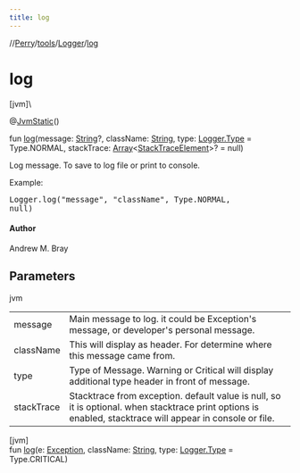 ```yaml
---
title: log
---
```

//[Perry](../../../index.html)/[tools](../index.html)/[Logger](index.html)/[log](log.html)



# log



[jvm]\




@[JvmStatic](https://kotlinlang.org/api/latest/jvm/stdlib/kotlin.jvm/-jvm-static/index.html)()



fun [log](log.html)(message: [String](https://kotlinlang.org/api/latest/jvm/stdlib/kotlin/-string/index.html)?, className: [String](https://kotlinlang.org/api/latest/jvm/stdlib/kotlin/-string/index.html), type: [Logger.Type](-type/index.html) = Type.NORMAL, stackTrace: [Array](https://kotlinlang.org/api/latest/jvm/stdlib/kotlin/-array/index.html)<[StackTraceElement](https://docs.oracle.com/javase/8/docs/api/java/lang/StackTraceElement.html)>? = null)



Log message. To save to log file or print to console.



Example: <pre>Logger.log("message", "className", Type.NORMAL, null)</pre>



#### Author



Andrew M. Bray



## Parameters


jvm

| | |
|---|---|
| message | Main message to log. it could be Exception's message, or developer's personal message. |
| className | This will display as header. For determine where this message came from. |
| type | Type of Message. Warning or Critical will display additional type header in front of message. |
| stackTrace | Stacktrace from exception. default value is null, so it is optional. when stacktrace print options is enabled, stacktrace will appear in console or file. |





[jvm]\
fun [log](log.html)(e: [Exception](https://kotlinlang.org/api/latest/jvm/stdlib/kotlin/-exception/index.html), className: [String](https://kotlinlang.org/api/latest/jvm/stdlib/kotlin/-string/index.html), type: [Logger.Type](-type/index.html) = Type.CRITICAL)




